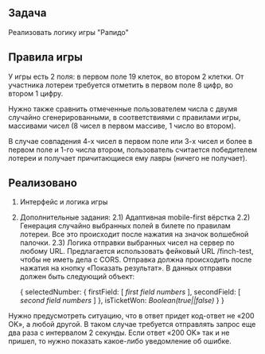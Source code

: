 ## Задача

Реализовать логику игры "Рапидо"

## Правила игры

У игры есть 2 поля: в первом поле 19 клеток, во втором 2 клетки. От участника лотереи требуется отметить в первом поле 8 цифр, во втором 1 цифру.

Нужно также сравнить отмеченные пользователем числа с двумя случайно сгенерированными, в соответствиями с правилами игры, массивами чисел (8 чисел в первом массиве, 1 число во втором). 

В случае совпадения 4-х чисел в первом поле или 3-х чисел и более в первом поле и 1-го числа втором, пользователь считается победителем лотереи и получает причитающиеся ему лавры (ничего не получает).

## Реализовано

1) Интерфейс и логика игры

2) Дополнительные задания:
  2.1) Адаптивная mobile-first вёрстка
  2.2) Генерация случайно выбранных полей в билете по правилам лотереи. Все это происходит после нажатия на значок волшебной палочки.
  2.3) Логика отправки выбранных чисел на сервер по любому URL. Предлагается использовать фейковый URL /finch-test, чтобы не иметь дела с CORS. Отправка должна  происходить после нажатия на кнопку «Показать результат». В данных отправки должен быть следующий объект:
  
    {
      selectedNumber:
        { firstField: [ *first field numbers* ], secondField: [ *second field numbers* ] },
        isTicketWon: *Boolean(true||false)*
      }
    }
  
  Нужно предусмотреть ситуацию, что в ответ придет код-ответ не «200 OK», а любой другой. В таком случае требуется отправлять запрос еще два раза с интервалом 2 секунды. Если ответ «200 OK» так и не пришел, то нужно показать какое-либо уведомление об ошибке.

